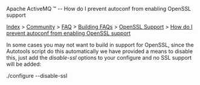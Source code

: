 Apache ActiveMQ ™ -- How do I prevent autoconf from enabling OpenSSL support 

[Index](index.html) > [Community](community.md) > [FAQ](CommunityCommunity/Community/faq.md) > [Building FAQs](Index/Community/FAQ/building-faqs.md) > [OpenSSL Support](openssl-CommunityCommunity/Community/support.md) > [How do I prevent autoconf from enabling OpenSSL support](how-do-i-prevent-autoconf-from-enabling-openssl-CommunityCommunity/Community/support.md)

In some cases you may not want to build in support for OpenSSL, since the Autotools script do this automatically we have provided a means to disable this, just add the _disable-ssl_ options to your configure and no SSL support will be added:

./configure --disable-ssl

